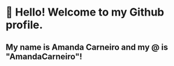 # 👋 Hello! Welcome to my Github profile.
## My name is Amanda Carneiro and my @ is "AmandaCarneiro"!
